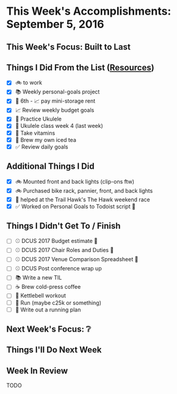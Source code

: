 # This Week's Accomplishments: September 5, 2016

## This Week's Focus: Built to Last

## Things I Did From the List ([Resources](resources.md))

- [x] :bike: to work
- [x] :books: Weekly personal-goals project
- [x] :calendar: 6th - :chart_with_upwards_trend: pay mini-storage rent
- [x] :chart_with_upwards_trend: Review weekly budget goals
- [x] :guitar: Practice Ukulele
- [x] :guitar: Ukulele class week 4 (last week)
- [x] :muscle: Take vitamins
- [x] :tea: Brew my own iced tea
- [x] :white_check_mark: Review daily goals

## Additional Things I Did

- [x] :bike: Mounted front and back lights (clip-ons ftw)
- [x] :bike: Purchased bike rack, pannier, front, and back lights
- [x] :running: helped at the Trail Hawk's The Hawk weekend race
- [x] :white_check_mark: Worked on Personal Goals to Todoist script :construction:

## Things I Didn't Get To / Finish

- [ ] :baseball: DCUS 2017 Budget estimate :construction:
- [ ] :baseball: DCUS 2017 Chair Roles and Duties :construction:
- [ ] :baseball: DCUS 2017 Venue Comparison Spreadsheet :construction:
- [ ] :baseball: DCUS Post conference wrap up
- [ ] :books: Write a new TIL
- [ ] :coffee: Brew cold-press coffee
- [ ] :muscle: Kettlebell workout
- [ ] :running: Run (maybe c25k or something)
- [ ] :running: Write out a running plan

## Next Week's Focus: :grey_question:

## Things I'll Do Next Week

## Week In Review

TODO
